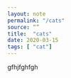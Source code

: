 ```yaml
---
layout: note
permalink: "/cats"
source: “”
title:  "cats"
date: 2020-03-15
tags: [ "cat"]
---
```

gfhjfghfgh
